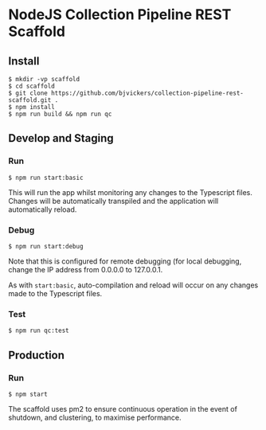 # NodeJS Collection Pipeline REST Scaffold

## Install
```
$ mkdir -vp scaffold  
$ cd scaffold  
$ git clone https://github.com/bjvickers/collection-pipeline-rest-scaffold.git .  
$ npm install  
$ npm run build && npm run qc  
```


## Develop and Staging
### Run
```
$ npm run start:basic  
```
This will run the app whilst monitoring any changes to the Typescript files.
Changes will be automatically transpiled and the application will automatically reload.


### Debug
```
$ npm run start:debug   
```
Note that this is configured for remote debugging (for local debugging,
change the IP address from 0.0.0.0 to 127.0.0.1. 

As with `start:basic`, auto-compilation and reload will occur on any changes
made to the Typescript files.


### Test
```
$ npm run qc:test  
```


## Production
### Run
```
$ npm start   
```
The scaffold uses pm2 to ensure continuous operation in the event of shutdown, 
and clustering, to maximise performance.
